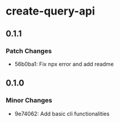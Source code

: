 # create-query-api

## 0.1.1

### Patch Changes

- 56b0ba1: Fix npx error and add readme

## 0.1.0

### Minor Changes

- 9e74062: Add basic cli functionalities
